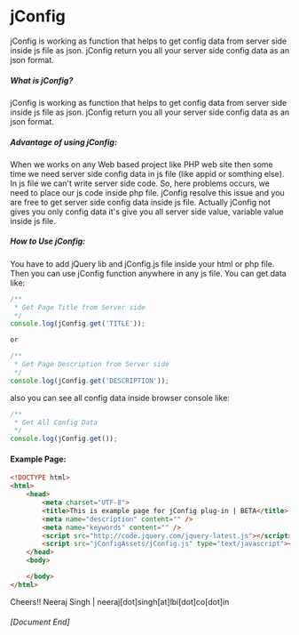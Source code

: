 jConfig
=======

jConfig is working as function that helps to get config data from server side inside js file as json. jConfig return you all your server side config data as an json format.

<h5>What is jConfig?</h5>

jConfig is working as function that helps to get config data from server side inside js file as json. jConfig return you all your server side config data as an json format.


<h5>Advantage of using jConfig:</h5>

When we works on any Web based project like PHP web site then some time we need server side config data in js file (like appid or somthing else). In js file we can't write server side code. So, here problems occurs, we need to place our js code inside php file. jConfig resolve this issue and you are free to get server side config data inside js file. Actually jConfig not gives you only config data it's give you all server side value, variable value inside js file.

<h5>How to Use jConfig:</h5>

You have to add jQuery lib and jConfig.js file inside your html or php file. Then you can use jConfig function anywhere in any js file.
You can get data like:

```javascript
/**
 * Get Page Title from Server side
 */
console.log(jConfig.get('TITLE'));

or

/**
 * Get Page Description from Server side
 */
console.log(jConfig.get('DESCRIPTION'));
```
also you can see all config data inside browser console like:

```javascript
/**
 * Get All Config Data 
 */
console.log(jConfig.get());
```

<h4>Example Page:</h4>

```html
<!DOCTYPE html>
<html>
    <head>
        <meta charset="UTF-8">
        <title>This is example page for jConfig plug-in | BETA</title>
        <meta name="description" content="" />
        <meta name="keywords" content="" />
        <script src="http://code.jquery.com/jquery-latest.js"></script>
        <script src="jConfigAssets/jConfig.js" type="text/javascript"></script>
    </head>
    <body>

    </body>
</html>

```

Cheers!!
Neeraj Singh | neeraj[dot]singh[at]lbi[dot]co[dot]in
<h6>[Document End]</h6>

